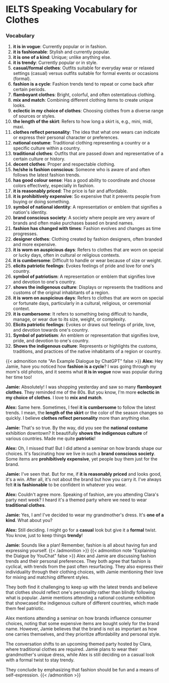 # IELTS Speaking Vocabulary for Clothes


### Vocabulary

1. **it is in vogue**: Currently popular or in fashion.
2. **it is fashionable**: Stylish and currently popular.
3. **it is one of a kind**: Unique; unlike anything else.
4. **it is trendy**: Currently popular or in style.
5. **casual/formal clothes**: Outfits suitable for everyday wear or relaxed settings (casual) versus outfits suitable for formal events or occasions (formal).
6. **fashion is a cycle**: Fashion trends tend to repeat or come back after certain periods.
7. **flamboyant clothes**: Bright, colorful, and often ostentatious clothing.
8. **mix and match**: Combining different clothing items to create unique looks.
9. **eclectic in my choice of clothes**: Choosing clothes from a diverse range of sources or styles.
10. **the length of the skirt**: Refers to how long a skirt is, e.g., mini, midi, maxi.
11. **clothes reflect personality**: The idea that what one wears can indicate or express their personal character or preferences.
12. **national costume**: Traditional clothing representing a country or a specific culture within a country.
13. **traditional clothes**: Outfits that are passed down and representative of a certain culture or history.
14. **decent clothes**: Proper and respectable clothing.
15. **he/she is fashion conscious**: Someone who is aware of and often follows the latest fashion trends.
16. **has good colour sense**: Has a good ability to coordinate and choose colors effectively, especially in fashion.
17. **it is reasonably priced**: The price is fair and affordable.
18. **it is prohibitively expensive**: So expensive that it prevents people from buying or doing something.
19. **symbol of national identity**: A representation or emblem that signifies a nation's identity.
20. **brand conscious society**: A society where people are very aware of brands and often make purchases based on brand names.
21. **fashion has changed with times**: Fashion evolves and changes as time progresses.
22. **designer clothes**: Clothing created by fashion designers, often branded and more expensive.
23. **it is worn on auspicious days**: Refers to clothes that are worn on special or lucky days, often in cultural or religious contexts.
24. **it is cumbersome**: Difficult to handle or wear because of size or weight.
25. **elicits patriotic feelings**: Evokes feelings of pride and love for one's country.
26. **symbol of patriotism**: A representation or emblem that signifies love and devotion to one's country.
27. **shows the indigenous culture**: Displays or represents the traditions and customs of the original inhabitants of a region.
28. **it is worn on auspicious days**: Refers to clothes that are worn on special or fortunate days, particularly in a cultural, religious, or ceremonial context.
29. **it is cumbersome**: It refers to something being difficult to handle, manage, or wear due to its size, weight, or complexity.
30. **Elicits patriotic feelings**: Evokes or draws out feelings of pride, love, and devotion towards one's country.
31. **Symbol of patriotism**: An emblem or representation that signifies love, pride, and devotion to one's country.
32. **Shows the indigenous culture**: Represents or highlights the customs, traditions, and practices of the native inhabitants of a region or country.

{{< admonition note "An Example Dialogue by ChatGPT" false >}}
**Alex:** Hey Jamie, have you noticed how **fashion is a cycle**? I was going through my mom's old photos, and it seems what **it is in vogue** now was popular during her time too!

**Jamie:** Absolutely! I was shopping yesterday and saw so many **flamboyant clothes**. They reminded me of the 80s. But you know, I'm more **eclectic in my choice of clothes**. I love to **mix and match**.

**Alex:** Same here. Sometimes, I feel **it is cumbersome** to follow the latest trends. I mean, the **length of the skirt** or the color of the season changes so quickly. I believe **clothes reflect personality** more than anything else.

**Jamie:** That's so true. By the way, did you see the **national costume** exhibition downtown? It beautifully **shows the indigenous culture** of various countries. Made me quite **patriotic**!

**Alex:** Oh, I missed that! But I did attend a seminar on how brands shape our choices. It's fascinating how we live in such a **brand conscious society**. Some items are **prohibitively expensive**, yet people buy them just for the brand.

**Jamie:** I've seen that. But for me, if **it is reasonably priced** and looks good, it's a win. After all, it's not about the brand but how you carry it. I've always felt **it is fashionable** to be confident in whatever you wear.

**Alex:** Couldn't agree more. Speaking of fashion, are you attending Clara's party next week? I heard it's a themed party where we need to wear **traditional clothes**.

**Jamie:** Yes, I am! I've decided to wear my grandmother's dress. It's **one of a kind**. What about you?

**Alex:** Still deciding. I might go for a **casual** look but give it a **formal** twist. You know, just to keep things **trendy**!

**Jamie:** Sounds like a plan! Remember, fashion is all about having fun and expressing yourself.
{{< /admonition >}}
{{< admonition note "Explaining the Dialgue by YouChat" false >}}
Alex and Jamie are discussing fashion trends and their personal preferences. They both agree that fashion is cyclical, with trends from the past often resurfacing. They also express their individuality through their clothing choices, with Jamie mentioning their love for mixing and matching different styles.

They both find it challenging to keep up with the latest trends and believe that clothes should reflect one's personality rather than blindly following what is popular. Jamie mentions attending a national costume exhibition that showcased the indigenous culture of different countries, which made them feel patriotic.

Alex mentions attending a seminar on how brands influence consumer choices, noting that some expensive items are bought solely for the brand name. However, Jamie believes that the brand is not as important as how one carries themselves, and they prioritize affordability and personal style.

The conversation shifts to an upcoming themed party hosted by Clara, where traditional clothes are required. Jamie plans to wear their grandmother's unique dress, while Alex is still deciding on a casual look with a formal twist to stay trendy.

They conclude by emphasizing that fashion should be fun and a means of self-expression.
{{< /admonition >}}
